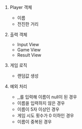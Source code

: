 1. Player 객체
   - 이름
   - 전진한 거리

2. 출력 객체
   - Input View
   - Game View
   - Result View

3. 게임 로직
   - 랜덤값 생성

4. 예외 처리
   - ,,를 입력해 이름이 null이 된 경우
   - 이름을 입력하지 않은 경우
   - 이름이 5자 이상인 경우
   - 게임 시도 횟수가 0 이하인 경우
   - 이름이 중복된 경우